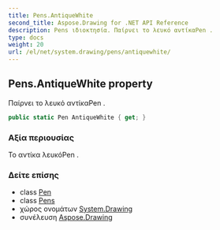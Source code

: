```yaml
---
title: Pens.AntiqueWhite
second_title: Aspose.Drawing for .NET API Reference
description: Pens ιδιοκτησία. Παίρνει το λευκό αντίκαPen .
type: docs
weight: 20
url: /el/net/system.drawing/pens/antiquewhite/
---
```

## Pens.AntiqueWhite property

Παίρνει το λευκό αντίκαPen .

```csharp
public static Pen AntiqueWhite { get; }
```

### Αξία περιουσίας

Το αντίκα λευκόPen .

### Δείτε επίσης

* class [Pen](../../pen/)
* class [Pens](../)
* χώρος ονομάτων [System.Drawing](../../pens/)
* συνέλευση [Aspose.Drawing](../../../)



